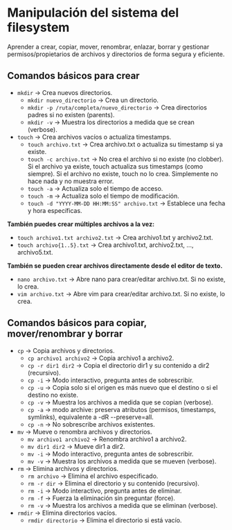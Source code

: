 # Manipulación del sistema del filesystem

Aprender a crear, copiar, mover, renombrar, enlazar, borrar y gestionar permisos/propietarios de archivos y directorios de forma segura y eficiente.

## Comandos básicos para crear

- `mkdir` → Crea nuevos directorios.
  - `mkdir nuevo_directorio` → Crea un directorio.
  - `mkdir -p /ruta/completa/nuevo_directorio` → Crea directorios padres si no existen (parents).
  - `mkdir -v` → Muestra los directorios a medida que se crean (verbose).
- `touch` → Crea archivos vacíos o actualiza timestamps.
  - `touch archivo.txt` → Crea archivo.txt o actualiza su timestamp si ya existe.
  - `touch -c archivo.txt` → No crea el archivo si no existe (no clobber). Si el archivo ya existe, touch actualiza sus timestamps (como siempre). Si el archivo no existe, touch no lo crea. Simplemente no hace nada y no muestra error. 
  - `touch -a` → Actualiza solo el tiempo de acceso.
  - `touch -m` → Actualiza solo el tiempo de modificación.
  - `touch -d "YYYY-MM-DD HH:MM:SS" archivo.txt` → Establece una fecha y hora específicas.

**También puedes crear múltiples archivos a la vez:**

- `touch archivo1.txt archivo2.txt` → Crea archivo1.txt y archivo2.txt.
- `touch archivo{1..5}.txt` → Crea archivo1.txt, archivo2.txt, ..., archivo5.txt.

**También se pueden crear archivos directamente desde el editor de texto.**

- `nano archivo.txt` → Abre nano para crear/editar archivo.txt. Si no existe, lo crea.
- `vim archivo.txt` → Abre vim para crear/editar archivo.txt. Si no existe, lo crea.

## Comandos básicos para copiar, mover/renombrar y borrar

- `cp` → Copia archivos y directorios.
  - `cp archivo1 archivo2` → Copia archivo1 a archivo2.
  - `cp -r dir1 dir2` → Copia el directorio dir1 y su contenido a dir2 (recursivo).
  - `cp -i` → Modo interactivo, pregunta antes de sobrescribir.
  - `cp -u` → Copia solo si el origen es más nuevo que el destino o si el destino no existe.
  - `cp -v` → Muestra los archivos a medida que se copian (verbose).
  - `cp -a` → modo archive: preserva atributos (permisos, timestamps, symlinks), equivalente a -dR --preserve=all.
  - `cp -n` → No sobrescribe archivos existentes.
- `mv` → Mueve o renombra archivos y directorios.
  - `mv archivo1 archivo2` → Renombra archivo1 a archivo2.
  - `mv dir1 dir2` → Mueve dir1 a dir2.
  - `mv -i` → Modo interactivo, pregunta antes de sobrescribir.
  - `mv -v` → Muestra los archivos a medida que se mueven (verbose).
- `rm` → Elimina archivos y directorios.
  - `rm archivo` → Elimina el archivo especificado.
  - `rm -r dir` → Elimina el directorio y su contenido (recursivo).
  - `rm -i` → Modo interactivo, pregunta antes de eliminar.
  - `rm -f` → Fuerza la eliminación sin preguntar (force).
  - `rm -v` → Muestra los archivos a medida que se eliminan (verbose).
- `rmdir` → Elimina directorios vacíos.
  - `rmdir directorio` → Elimina el directorio si está vacío.
